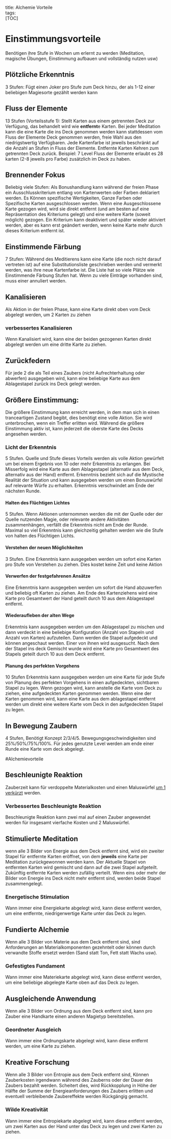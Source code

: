 title: Alchemie Vorteile  
tags:   
[TOC]# EinstimmungsvorteileBenötigen ihre Stufe in Wochen um erlernt zu werden (Meditation, magische Übungen, Einstimmung aufbauen und vollständig nutzen usw)## Plötzliche Erkenntnis3 Stufen: Fügt einen Joker pro Stufe zum Deck hinzu, der als 1-12 einer beliebigen Magiesorte gezählt werden kann  ## Fluss der Elemente13 Stufen (Vorteilsstufe 1):Stellt Karten aus einem getrennten Deck zur Verfügung, das behandelt wird wie **entfernt**e Karten. Bei jeder Meditation kann die eine Karte die ins Deck genommen werden kann stattdessen vom Fluss der Elemente Deck genommen werden, freie Wahl aus den niedrigstwertig Verfügbaren. Jede Kartenfarbe ist jeweils beschränkt auf die Anzahl an Stufen in Fluss der Elemente. Entfernte Karten Kehren zum getrennten Deck zurück.Beispiel: 7 Level Fluss der Elemente erlaubt es 28 karten (2-8 jeweils pro Farbe) zusätzlich im Deck zu haben.## Brennender FokusBeliebig viele Stufen:Als Bonushandlung kann während der freien Phase ein Ausschlusskriterium entlang von Kartenwerten oder Farben deklariert werden. Es Können spezifische Wertigkeiten, Ganze Farben oder Spezifische Karten ausgeschlossen werden.Wenn eine Ausgeschlossene Karte gezogen wird, wird sie direkt entfernt (und am besten auf eine Repräsentation des Kriteriums gelegt) und eine weitere Karte (soweit möglich) gezogen. Ein Kriterium kann deaktiviert und später wieder aktiviert werden, aber es kann erst geändert werden, wenn keine Karte mehr durch dieses Kriterium entfernt ist.## Einstimmende Färbung7 Stufen:Während des Meditierens kann eine Karte (die noch nicht darauf vertreten ist) auf eine Substitutionsliste geschrieben werden und vermerkt werden, was ihre neue Kartenfarbe ist. Die Liste hat so viele Plätze wie Einstimmende Färbung Stufen hat. Wenn zu viele Einträge vorhanden sind, muss einer annuliert werden.## KanalisierenAls Aktion in der freien Phase, kann eine Karte direkt oben vom Deck abgelegt werden, um 2 Karten zu ziehen ### verbessertes KanalisierenWenn Kanalisiert wird, kann eine der beiden gezogenen Karten direkt abgelegt werden um eine dritte Karte zu ziehen.## ZurückfedernFür jede 2 die als Teil eines Zaubers (nicht Aufrechterhaltung oder abwerfen) ausgegeben wird, kann eine beliebige Karte aus dem Ablagestapel zurück ins Deck gelegt werden.  ## Größere Einstimmung:Die größere Einstimmung kann erreicht werden, in dem man sich in einen tranceartigen Zustand begibt, dies benötigt eine volle Aktion. Sie wird unterbrochen, wenn ein Treffer erlitten wird. Während die größere Einstimmung aktiv ist, kann jederzeit die oberste Karte des Decks angesehen werden.### Licht der Erkenntnis5 Stufen. Quelle und Stufe dieses Vorteils werden als volle Aktion gewürfelt um bei einem Ergebnis von 10 oder mehr Erkenntnis zu erlangen. Bei Misserfolg wird eine Karte aus dem Ablagestapel (alternativ aus dem Deck, alternativ aus der Hand) entfernt. Erkenntnis bezieht sich auf die Mystische Realität der Situation und kann ausgegeben werden um einen Bonuswürfel auf relevante Würfe zu erhalten.Erkenntnis verschwindet am Ende der nächsten Runde.#### Halten des Flüchtigen Lichtes5 Stufen. Wenn Aktionen unternommen werden die mit der Quelle oder der Quelle nutzenden Magie, oder relevante andere Aktivitäten zusammenhängen, verfällt die Erkenntnis nicht am Ende der Runde.Maximal so viel Erkenntnis kann gleichzeitig gehalten werden wie die Stufe von halten des Flüchtigen Lichts.#### Verstehen der neuen Möglichkeiten3 Stufen. Eine Erkenntnis kann ausgegeben werden um sofort eine Karten pro Stufe von Verstehen zu ziehen. Dies kostet keine Zeit und keine Aktion#### Verwerfen der festgefahrenen AnsätzeEine Erkenntnis kann ausgegeben werden um sofort die Hand abzuwerfen und beliebig oft Karten zu ziehen. Am Ende des Kartenziehens wird eine Karte pro Gesamtwert der Hand geteilt durch 10 aus dem Ablagestapel entfernt.#### Wiederaufleben der alten WegeErkenntnis kann ausgegeben werden um den Ablagestapel zu mischen und dann verdeckt in eine beliebige Konfiguration (Anzahl von Stapeln und Anzahl von Karten) aufzuteilen. Dann werden die Stapel aufgedeckt und können angeschaut werden. Einer von ihnen wird ausgesucht. Nach dem der Stapel ins deck Gemischt wurde wird eine Karte pro Gesamtwert des Stapels geteilt durch 10 aus dem Deck entfernt.#### Planung des perfekten Vorgehens10 StufenErkenntnis kann ausgegeben werden um eine Karte für jede Stufe von Planung des perfekten Vorgehens in einen aufgedeckten, sichtbaren Stapel zu legen. Wenn gezogen wird, kann anstelle die Karte vom Deck zu ziehen, eine aufgedeckten Karten genommen werden. Wenn eine der Karten genommen wird, kann eine Karte aus dem ablagestapel entfernt werden um direkt eine weitere Karte vom Deck in den aufgedeckten Stapel zu legen.## In Bewegung Zaubern4 Stufen, Benötigt Konzept 2/3/4/5. Bewegungsgeschwindigkeiten sind 25%/50%/75%/100%. Für jedes genutzte Level werden am ende einer Runde eine Karte vom deck abgelegt.#Alchemievorteile## Beschleunigte ReaktionZauberzeit kann für verdoppelte Materialkosten und einen Maluswürfel [um 1 verkürzt](magic#0) werden.### Verbessertes Beschleunigte ReaktionBeschleunigte Reaktion kann zwei mal auf einen Zauber angewendet werden für insgesamt vierfache Kosten und 2 Maluswürfel.## Stimulierte Meditationwenn alle 3 Bilder von Energie aus dem Deck entfernt sind, wird ein zweiter Stapel für entfernte Karten eröffnet, von dem **jeweils** eine Karte per Meditation zurückgewonnen werden kann. Der Aktuelle Stapel von entfernten Karten wird gemischt und dann auf die zwei Stapel aufgeteilt. Zukünftig entfernte Karten werden zufällig verteilt. Wenn eins oder mehr der Bilder von Energie ins Deck nicht mehr entfernt sind, werden beide Stapel zusammengelegt.### Energetische StimulationWann immer eine Energiekarte abgelegt wird, kann diese entfernt werden, um eine entfernte, niedrigerwertige Karte unter das Deck zu legen.## Fundierte AlchemieWenn alle 3 Bilder von Materie aus dem Deck entfernt sind, sind Anforderungen an Materialkomponenten gezehntelt oder können durch verwandte Stoffe ersetzt werden (Sand statt Ton, Fett statt Wachs usw).### Gefestigtes FundamentWann immer eine Materiekarte abgelegt wird, kann diese entfernt werden, um eine beliebige abgelegte Karte oben auf das Deck zu legen.## Ausgleichende AnwendungWenn alle 3 Bilder von Ordnung aus dem Deck entfernt sind, kann pro Zauber eine Handkarte einen anderen Magietyp bereitstellen.### Geordneter AusgleichWann immer eine Ordnungskarte abgelegt wird, kann diese entfernt werden, um eine Karte zu ziehen.## Kreative ForschungWenn alle 3 Bilder von Entropie aus dem Deck entfernt sind, Können Zauberkosten irgendwann während des Zauberns oder der Dauer des Zaubers bezahlt werden. Scheitert dies, wird Rückkopplung in Höhe der Hälfte der Summe der Energieanforderungen des Zaubers erlitten und eventuell verbleibende Zaubereffekte werden Rückgängig gemacht.### Wilde KreativitätWann immer eine Entropiekarte abgelegt wird, kann diese entfernt werden, um zwei Karten aus der Hand unter das Deck zu legen und zwei Karten zu ziehen.